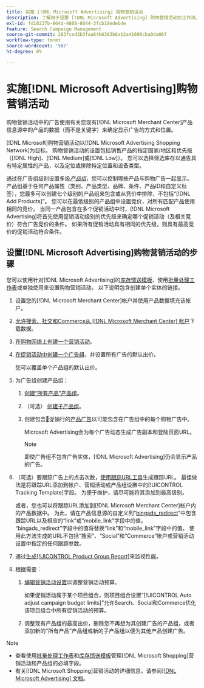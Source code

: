 ```yaml
---
title: 实施 [!DNL Microsoft Advertising] 购物营销活动
description: 了解用于设置 [!DNL Microsoft Advertising] 购物营销活动的工作流。
exl-id: fd10237b-864d-4808-8644-3fcb18edebde
feature: Search Campaign Management
source-git-commit: 283fced2b3faa64b6383b6ab2a41696cba0da06f
workflow-type: tm+mt
source-wordcount: '587'
ht-degree: 0%

---
```


# 实施[!DNL Microsoft Advertising]购物营销活动

购物营销活动中的广告使用有关您现有[!DNL Microsoft Merchant Center]产品信息源中的产品的数据（而不是关键字）来确定显示广告的方式和位置。

[!DNL Microsoft]购物营销活动以[!DNL Microsoft Advertising Shopping Network]为目标。 购物营销活动的设置包括销售产品的指定国家/地区和优先级（[!DNL High]、[!DNL Medium]或[!DNL Low]）。 您可以选择筛选库存以通告具有特定属性的产品，以及定位或排除特定位置和设备类型。

通过在广告组级别设置多级&#x200B;*[产品组](/help/search-social-commerce/campaign-management/campaigns/product-group-about.md)*，您可以控制哪些产品与购物广告一起显示。 产品组基于任何产品属性（类别、产品类型、品牌、条件、产品ID和自定义标签），您最多可以创建七个级别的产品组来包含或从竞价中排除，不包括“[!DNL Add Products]”。 您可以在最低级别的产品组中设置竞价，对所有匹配产品使用相同的竞价。 当同一产品包含在多个促销活动中时，[!DNL Microsoft Advertising]将首先使用促销活动级别的优先级来确定哪个促销活动（及相关竞价）符合广告竞价的条件。 如果所有促销活动具有相同的优先级，则具有最高竞价的促销活动符合条件。

## 设置[!DNL Microsoft Advertising]购物营销活动的步骤

您可以使用针对[!DNL Microsoft Advertising]的[库存馈送模板](/help/search-social-commerce/campaign-management/inventory-feeds/inventory-feeds-about.md)、使用[批量处理工作表](/help/search-social-commerce/campaign-management/bulksheets/bulksheet-about.md)或单独使用来设置购物营销活动。 以下说明包含创建单个实体的链接。

1. 设置您的[!DNL Microsoft Merchant Center]帐户并使用产品数据填充该帐户。

1. [允许搜索、社交和Commerce从 [!DNL Microsoft Merchant Center] 帐户](/help/search-social-commerce/campaign-management/accounts/merchant-account-manage.md)下载数据。

1. [在购物网络上创建一个营销活动](/help/search-social-commerce/campaign-management/campaigns/campaign-manage.md)。

1. [在促销活动中创建一个广告组](/help/search-social-commerce/campaign-management/campaigns/ad-group-manage.md)，并设置所有广告的默认出价。

   您可以覆盖单个产品组的默认出价。

1. 为广告组创建产品组：

   1. [创建“所有产品”产品组](/help/search-social-commerce/campaign-management/campaigns/product-group-manage.md)。

   1. （可选） [创建子产品组](/help/search-social-commerce/campaign-management/campaigns/product-group-manage.md)。

   1. 创建包含[&#128279;](/help/search-social-commerce/campaign-management/campaigns/product-group-settings-microsoft.md)促销行的[产品广告](/help/search-social-commerce/campaign-management/campaigns/ad-manage.md)以可能包含在广告组中的每个购物广告中。

      Microsoft Advertising会为每个广告动态生成广告副本和登陆页面URL。

      >[!NOTE]
      >
      >即使广告组不包含广告实体，[!DNL Microsoft Advertising]仍会显示产品的广告。

1. （可选）要跟踪广告上的点击次数，[使用跟踪URL工具](/help/search-social-commerce/tools/click-tracking-url-generate.md)生成跟踪URL。 最佳做法是将跟踪URL添加到帐户、营销活动或产品组设置中的[!UICONTROL Tracking Template]字段。 为便于维护，请尽可能将其添加到最高级别。

   或者，您也可以将跟踪URL添加到[!DNL Microsoft Merchant Center]帐户内的产品数据中。 为此，请在产品信息源的自定义列“[bingads_redirect](https://help.ads.microsoft.com/#apex/3/en/51084)”中包含跟踪URL以及相应的“link”或“mobile_link”字段中的值。 “bingads_redirect”字段中的值将替换“link”和“mobile_link”字段中的值。 使用此方法生成的URL不包括“搜索”、“Social”和“Commerce”帐户或营销活动设置中指定的任何跟踪参数。

1. 通过[生成[!UICONTROL Product Group Report]](/help/search-social-commerce/reports/management/basic-advanced/basic-advanced-report-generate.md)来监视性能。

1. 根据需要：

   1. [编辑营销活动设置](/help/search-social-commerce/campaign-management/campaigns/campaign-manage.md)以调整营销活动预算。

      如果促销活动属于某个项目组合，则项目组合设置“[!UICONTROL Auto adjust campaign budget limits]”允许Search、Social和Commerce优化该项目组合中所有促销活动的预算。

   1. 调整现有产品组的最高出价，删除您不再想为其创建广告的产品组，或者添加新的“所有产品”产品组或新的子产品组以便为其他产品创建广告。

>[!NOTE]
>
>* 查看使用[批量处理工作表](/help/search-social-commerce/campaign-management/bulksheets/bulksheet-data-formats/bulksheet-data-microsoft.md)和[库存馈送模板](/help/search-social-commerce/campaign-management/inventory-feeds/ad-templates/template-microsoft-shopping.md)管理[!DNL Microsoft Shopping]营销活动和产品组的必填字段。
>* 有关[!DNL Microsoft Shopping]营销活动的详细信息，请参阅[[!DNL Microsoft Advertising] 文档](https://help.ads.microsoft.com/#apex/3/en/50903)。
